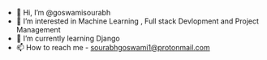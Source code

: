 - 👋 Hi, I’m @goswamisourabh
- 👀 I’m interested in Machine Learning , Full stack Devlopment and Project Management
- 🌱 I’m currently learning Django
- 📫 How to reach me - sourabhgoswami1@protonmail.com

<!---
goswamisourabh/goswamisourabh is a ✨ special ✨ repository because its `README.md` (this file) appears on your GitHub profile.
You can click the Preview link to take a look at your changes.
--->
